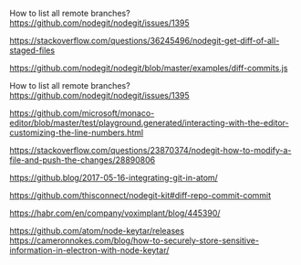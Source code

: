 How to list all remote branches?
https://github.com/nodegit/nodegit/issues/1395

https://stackoverflow.com/questions/36245496/nodegit-get-diff-of-all-staged-files

https://github.com/nodegit/nodegit/blob/master/examples/diff-commits.js

How to list all remote branches?
https://github.com/nodegit/nodegit/issues/1395

https://github.com/microsoft/monaco-editor/blob/master/test/playground.generated/interacting-with-the-editor-customizing-the-line-numbers.html

https://stackoverflow.com/questions/23870374/nodegit-how-to-modify-a-file-and-push-the-changes/28890806

https://github.blog/2017-05-16-integrating-git-in-atom/

https://github.com/thisconnect/nodegit-kit#diff-repo-commit-commit

https://habr.com/en/company/voximplant/blog/445390/

https://github.com/atom/node-keytar/releases
https://cameronnokes.com/blog/how-to-securely-store-sensitive-information-in-electron-with-node-keytar/
